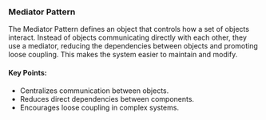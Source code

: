 ### Mediator Pattern

The Mediator Pattern defines an object that controls how a set of objects
interact. Instead of objects communicating directly with each other, they
use a mediator, reducing the dependencies between objects and promoting
loose coupling. This makes the system easier to maintain and modify.

#### Key Points:
- Centralizes communication between objects.
- Reduces direct dependencies between components.
- Encourages loose coupling in complex systems.
